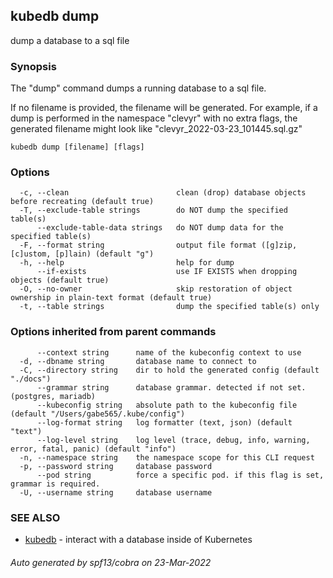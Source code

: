 ## kubedb dump

dump a database to a sql file

### Synopsis

The "dump" command dumps a running database to a sql file.

If no filename is provided, the filename will be generated.
For example, if a dump is performed in the namespace "clevyr" with no extra flags,
the generated filename might look like "clevyr_2022-03-23_101445.sql.gz"

```
kubedb dump [filename] [flags]
```

### Options

```
  -c, --clean                        clean (drop) database objects before recreating (default true)
  -T, --exclude-table strings        do NOT dump the specified table(s)
      --exclude-table-data strings   do NOT dump data for the specified table(s)
  -F, --format string                output file format ([g]zip, [c]ustom, [p]lain) (default "g")
  -h, --help                         help for dump
      --if-exists                    use IF EXISTS when dropping objects (default true)
  -O, --no-owner                     skip restoration of object ownership in plain-text format (default true)
  -t, --table strings                dump the specified table(s) only
```

### Options inherited from parent commands

```
      --context string      name of the kubeconfig context to use
  -d, --dbname string       database name to connect to
  -C, --directory string    dir to hold the generated config (default "./docs")
      --grammar string      database grammar. detected if not set. (postgres, mariadb)
      --kubeconfig string   absolute path to the kubeconfig file (default "/Users/gabe565/.kube/config")
      --log-format string   log formatter (text, json) (default "text")
      --log-level string    log level (trace, debug, info, warning, error, fatal, panic) (default "info")
  -n, --namespace string    the namespace scope for this CLI request
  -p, --password string     database password
      --pod string          force a specific pod. if this flag is set, grammar is required.
  -U, --username string     database username
```

### SEE ALSO

* [kubedb](kubedb.md)	 - interact with a database inside of Kubernetes

###### Auto generated by spf13/cobra on 23-Mar-2022
